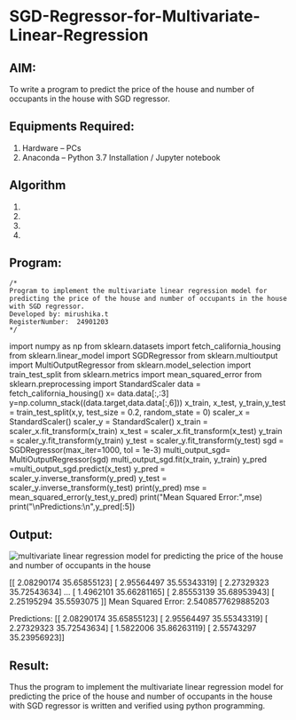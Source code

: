 # SGD-Regressor-for-Multivariate-Linear-Regression

## AIM:
To write a program to predict the price of the house and number of occupants in the house with SGD regressor.

## Equipments Required:
1. Hardware – PCs
2. Anaconda – Python 3.7 Installation / Jupyter notebook

## Algorithm
1. 
2. 
3. 
4. 

## Program:
```
/*
Program to implement the multivariate linear regression model for predicting the price of the house and number of occupants in the house with SGD regressor.
Developed by: mirushika.t 
RegisterNumber:  24901203
*/
```
import numpy as np
from sklearn.datasets import fetch_california_housing
from sklearn.linear_model import SGDRegressor
from sklearn.multioutput import MultiOutputRegressor
from sklearn.model_selection import train_test_split
from sklearn.metrics import mean_squared_error
from sklearn.preprocessing import StandardScaler
data = fetch_california_housing()
x= data.data[:,:3]
y=np.column_stack((data.target,data.data[:,6]))
x_train, x_test, y_train,y_test = train_test_split(x,y, test_size = 0.2, random_state = 0)
scaler_x = StandardScaler()
scaler_y = StandardScaler()
x_train = scaler_x.fit_transform(x_train)
x_test = scaler_x.fit_transform(x_test)
y_train = scaler_y.fit_transform(y_train)
y_test = scaler_y.fit_transform(y_test)
sgd = SGDRegressor(max_iter=1000, tol = 1e-3)
multi_output_sgd= MultiOutputRegressor(sgd)
multi_output_sgd.fit(x_train, y_train)
y_pred =multi_output_sgd.predict(x_test)
y_pred = scaler_y.inverse_transform(y_pred)
y_test = scaler_y.inverse_transform(y_test)
print(y_pred)
mse = mean_squared_error(y_test,y_pred)
print("Mean Squared Error:",mse)
print("\nPredictions:\n",y_pred[:5])
## Output:
![multivariate linear regression model for predicting the price of the house and number of occupants in the house](sam.png)

[[ 2.08290174 35.65855123]
 [ 2.95564497 35.55343319]
 [ 2.27329323 35.72543634]
 ...
 [ 1.4962101  35.66281165]
 [ 2.85553139 35.68953943]
 [ 2.25195294 35.5593075 ]]
Mean Squared Error: 2.5408577629885203

Predictions:
 [[ 2.08290174 35.65855123]
 [ 2.95564497 35.55343319]
 [ 2.27329323 35.72543634]
 [ 1.5822006  35.86263119]
 [ 2.55743297 35.23956923]]
## Result:
Thus the program to implement the multivariate linear regression model for predicting the price of the house and number of occupants in the house with SGD regressor is written and verified using python programming.
